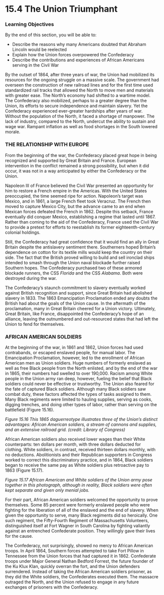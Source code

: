 # 15.4 The Union Triumphant
### Learning Objectives

By the end of this section, you will be able to:

*   Describe the reasons why many Americans doubted that Abraham Lincoln would be reelected
*   Explain how the Union forces overpowered the Confederacy
*   Describe the contributions and experiences of African Americans serving in the Civil War

By the outset of 1864, after three years of war, the Union had mobilized its resources for the ongoing struggle on a massive scale. The government had overseen the construction of new railroad lines and for the first time used standardized rail tracks that allowed the North to move men and materials with greater ease. The North’s economy had shifted to a wartime model. The Confederacy also mobilized, perhaps to a greater degree than the Union, its efforts to secure independence and maintain slavery. Yet the Confederacy experienced ever-greater hardships after years of war. Without the population of the North, it faced a shortage of manpower. The lack of industry, compared to the North, undercut the ability to sustain and wage war. Rampant inflation as well as food shortages in the South lowered morale.

### THE RELATIONSHIP WITH EUROPE

From the beginning of the war, the Confederacy placed great hope in being recognized and supported by Great Britain and France. European intervention in the conflict remained a strong possibility, but when it did occur, it was not in a way anticipated by either the Confederacy or the Union.

Napoleon III of France believed the Civil War presented an opportunity for him to restore a French empire in the Americas. With the United States preoccupied, the time seemed ripe for action. Napoleon’s target was Mexico, and in 1861, a large French fleet took Veracruz. The French then moved to capture Mexico City, but the advance came to an end when Mexican forces defeated the French in 1862. Despite this setback, France eventually did conquer Mexico, establishing a regime that lasted until 1867. Rather than coming to the aid of the Confederacy, France used the Civil War to provide a pretext for efforts to reestablish its former eighteenth-century colonial holdings.

Still, the Confederacy had great confidence that it would find an ally in Great Britain despite the antislavery sentiment there. Southerners hoped Britain’s dependence on cotton for its textile mills would keep the country on their side. The fact that the British proved willing to build and sell ironclad ships intended to smash through the Union naval blockade further raised Southern hopes. The Confederacy purchased two of these armored blockade runners, the CSS _Florida_ and the CSS _Alabama_. Both were destroyed during the war.

The Confederacy’s staunch commitment to slavery eventually worked against British recognition and support, since Great Britain had abolished slavery in 1833. The 1863 Emancipation Proclamation ended any doubts the British had about the goals of the Union cause. In the aftermath of the proclamation, many in Great Britain cheered for a Union victory. Ultimately, Great Britain, like France, disappointed the Confederacy’s hope of an alliance, leaving the outnumbered and out-resourced states that had left the Union to fend for themselves.

### AFRICAN AMERICAN SOLDIERS

At the beginning of the war, in 1861 and 1862, Union forces had used contrabands, or escaped enslaved people, for manual labor. The Emancipation Proclamation, however, led to the enrollment of African American men as Union soldiers. Huge numbers of formerly enslaved as well as free Black people from the North enlisted, and by the end of the war in 1865, their numbers had swelled to over 190,000. Racism among White people in the Union army ran deep, however, fueling the belief that Black soldiers could never be effective or trustworthy. The Union also feared for the fate of captured Black soldiers. Although many Black soldiers saw combat duty, these factors affected the types of tasks assigned to them. Many Black regiments were limited to hauling supplies, serving as cooks, digging trenches, and doing other types of labor, rather than serving on the battlefield (Figure 15.16).

_Figure 15.16 This 1865 daguerreotype illustrates three of the Union’s distinct advantages: African American soldiers, a stream of cannons and supplies, and an extensive railroad grid. (credit: Library of Congress)_

African American soldiers also received lower wages than their White counterparts: ten dollars per month, with three dollars deducted for clothing. White soldiers, in contrast, received thirteen dollars monthly, with no deductions. Abolitionists and their Republican supporters in Congress worked to correct this discriminatory practice, and in 1864, Black soldiers began to receive the same pay as White soldiers plus retroactive pay to 1863 (Figure 15.17).

_Figure 15.17 African American and White soldiers of the Union army pose together in this photograph, although in reality, Black soldiers were often kept separate and given only menial jobs._

For their part, African American soldiers welcomed the opportunity to prove themselves. Some 85 percent were formerly enslaved people who were fighting for the liberation of all of the enslaved and the end of slavery. When given the opportunity to serve, many Black regiments did so heroically. One such regiment, the Fifty-Fourth Regiment of Massachusetts Volunteers, distinguished itself at Fort Wagner in South Carolina by fighting valiantly against an entrenched Confederate position. They willingly gave their lives for the cause.

The Confederacy, not surprisingly, showed no mercy to African American troops. In April 1864, Southern forces attempted to take Fort Pillow in Tennessee from the Union forces that had captured it in 1862. Confederate troops under Major General Nathan Bedford Forrest, the future founder of the Ku Klux Klan, quickly overran the fort, and the Union defenders surrendered. Instead of taking the African American soldiers prisoner, as they did the White soldiers, the Confederates executed them. The massacre outraged the North, and the Union refused to engage in any future exchanges of prisoners with the Confederacy.
